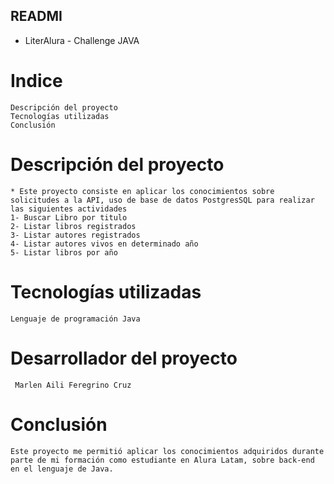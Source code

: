## READMI

* LiterAlura - Challenge JAVA

# Indice
    Descripción del proyecto
    Tecnologías utilizadas
    Conclusión

# Descripción del proyecto
    * Este proyecto consiste en aplicar los conocimientos sobre solicitudes a la API, uso de base de datos PostgresSQL para realizar las siguientes actividades
    1- Buscar Libro por titulo
    2- Listar libros registrados
    3- Listar autores registrados
    4- Listar autores vivos en determinado año
    5- Listar libros por año

 # Tecnologías utilizadas
    Lenguaje de programación Java

 # Desarrollador del proyecto
     Marlen Aili Feregrino Cruz

# Conclusión
    Este proyecto me permitió aplicar los conocimientos adquiridos durante parte de mi formación como estudiante en Alura Latam, sobre back-end en el lenguaje de Java.
